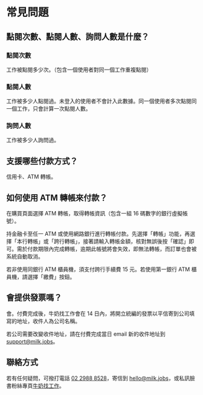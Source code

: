 # 常見問題

## 點閱次數、點閱人數、詢問人數是什麼？

### 點閱次數

工作被點閱多少次。（包含一個使用者對同一個工作重複點閱）

### 點閱人數

工作被多少人點閱過。未登入的使用者不會計入此數據。同一個使用者多次點閱同一個工作，只會計算一次點閱人數。

### 詢問人數

工作被多少人詢問過。

## 支援哪些付款方式？

信用卡、ATM 轉帳。

## 如何使用 ATM 轉帳來付款？

在購買頁面選擇 ATM 轉帳，取得轉帳資訊（包含一組 16 碼數字的銀行虛擬帳號）。

持金融卡至任一 ATM 或使用網路銀行進行轉帳付款。先選擇「轉帳」功能，再選擇「本行轉帳」或「跨行轉帳」，接著請輸入轉帳金額，核對無誤後按「確認」即可。需於付款期限內完成轉帳，逾期此帳號將會失效，即無法轉帳，而訂單也會被系統自動取消。

若非使用同銀行 ATM 櫃員機，須支付跨行手續費 15 元。若使用第一銀行 ATM 櫃員機，請選擇「繳費」按鈕。

## 會提供發票嗎？

會。付費完成後，牛奶找工作會在 14 日內，將開立統編的發票以平信寄到公司填寫的地址，收件人為公司名稱。

若公司需要改變收件地址，請在付費完成當日 email 新的收件地址到 [support@milk.jobs](mailto:support@milk.jobs)。

## 聯絡方式

若有任何疑問，可撥打電話 [02 2988 8528](tel:+886229888528)，寄信到 [hello@milk.jobs](mailto:hello@milk.jobs)，或私訊臉書粉絲專頁[牛奶找工作](https://m.me/themilkjobs)。
